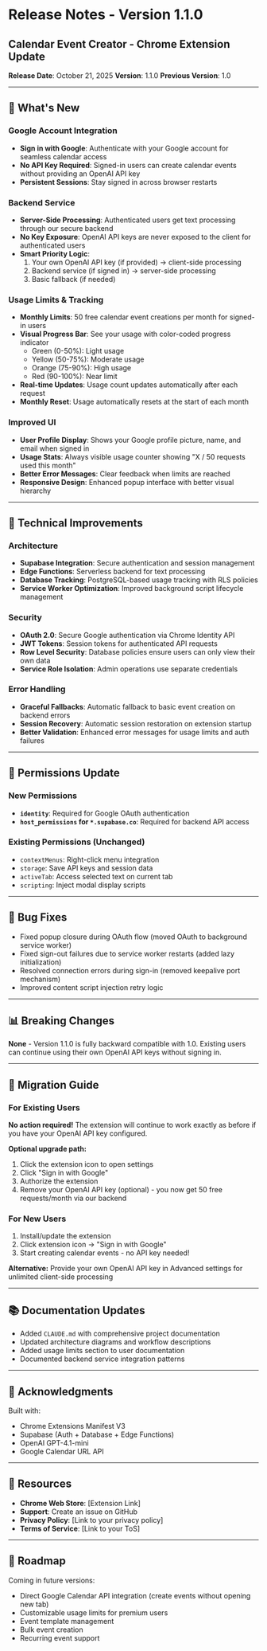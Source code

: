 # Release Notes - Version 1.1.0

## Calendar Event Creator - Chrome Extension Update

**Release Date**: October 21, 2025
**Version**: 1.1.0
**Previous Version**: 1.0

---

## 🎉 What's New

### Google Account Integration
- **Sign in with Google**: Authenticate with your Google account for seamless calendar access
- **No API Key Required**: Signed-in users can create calendar events without providing an OpenAI API key
- **Persistent Sessions**: Stay signed in across browser restarts

### Backend Service
- **Server-Side Processing**: Authenticated users get text processing through our secure backend
- **No Key Exposure**: OpenAI API keys are never exposed to the client for authenticated users
- **Smart Priority Logic**:
  1. Your own OpenAI API key (if provided) → client-side processing
  2. Backend service (if signed in) → server-side processing
  3. Basic fallback (if needed)

### Usage Limits & Tracking
- **Monthly Limits**: 50 free calendar event creations per month for signed-in users
- **Visual Progress Bar**: See your usage with color-coded progress indicator
  - Green (0-50%): Light usage
  - Yellow (50-75%): Moderate usage
  - Orange (75-90%): High usage
  - Red (90-100%): Near limit
- **Real-time Updates**: Usage count updates automatically after each request
- **Monthly Reset**: Usage automatically resets at the start of each month

### Improved UI
- **User Profile Display**: Shows your Google profile picture, name, and email when signed in
- **Usage Stats**: Always visible usage counter showing "X / 50 requests used this month"
- **Better Error Messages**: Clear feedback when limits are reached
- **Responsive Design**: Enhanced popup interface with better visual hierarchy

---

## 🔧 Technical Improvements

### Architecture
- **Supabase Integration**: Secure authentication and session management
- **Edge Functions**: Serverless backend for text processing
- **Database Tracking**: PostgreSQL-based usage tracking with RLS policies
- **Service Worker Optimization**: Improved background script lifecycle management

### Security
- **OAuth 2.0**: Secure Google authentication via Chrome Identity API
- **JWT Tokens**: Session tokens for authenticated API requests
- **Row Level Security**: Database policies ensure users can only view their own data
- **Service Role Isolation**: Admin operations use separate credentials

### Error Handling
- **Graceful Fallbacks**: Automatic fallback to basic event creation on backend errors
- **Session Recovery**: Automatic session restoration on extension startup
- **Better Validation**: Enhanced error messages for usage limits and auth failures

---

## 📝 Permissions Update

### New Permissions
- **`identity`**: Required for Google OAuth authentication
- **`host_permissions` for `*.supabase.co`**: Required for backend API access

### Existing Permissions (Unchanged)
- `contextMenus`: Right-click menu integration
- `storage`: Save API keys and session data
- `activeTab`: Access selected text on current tab
- `scripting`: Inject modal display scripts

---

## 🐛 Bug Fixes

- Fixed popup closure during OAuth flow (moved OAuth to background service worker)
- Fixed sign-out failures due to service worker restarts (added lazy initialization)
- Resolved connection errors during sign-in (removed keepalive port mechanism)
- Improved content script injection retry logic

---

## 📊 Breaking Changes

**None** - Version 1.1.0 is fully backward compatible with 1.0. Existing users can continue using their own OpenAI API keys without signing in.

---

## 🔄 Migration Guide

### For Existing Users

**No action required!** The extension will continue to work exactly as before if you have your OpenAI API key configured.

**Optional upgrade path:**
1. Click the extension icon to open settings
2. Click "Sign in with Google"
3. Authorize the extension
4. Remove your OpenAI API key (optional) - you now get 50 free requests/month via our backend

### For New Users

1. Install/update the extension
2. Click extension icon → "Sign in with Google"
3. Start creating calendar events - no API key needed!

**Alternative:** Provide your own OpenAI API key in Advanced settings for unlimited client-side processing

---

## 📚 Documentation Updates

- Added `CLAUDE.md` with comprehensive project documentation
- Updated architecture diagrams and workflow descriptions
- Added usage limits section to user documentation
- Documented backend service integration patterns

---

## 🙏 Acknowledgments

Built with:
- Chrome Extensions Manifest V3
- Supabase (Auth + Database + Edge Functions)
- OpenAI GPT-4.1-mini
- Google Calendar URL API

---

## 🔗 Resources

- **Chrome Web Store**: [Extension Link]
- **Support**: Create an issue on GitHub
- **Privacy Policy**: [Link to your privacy policy]
- **Terms of Service**: [Link to your ToS]

---

## 📅 Roadmap

Coming in future versions:
- Direct Google Calendar API integration (create events without opening new tab)
- Customizable usage limits for premium users
- Event template management
- Bulk event creation
- Recurring event support
